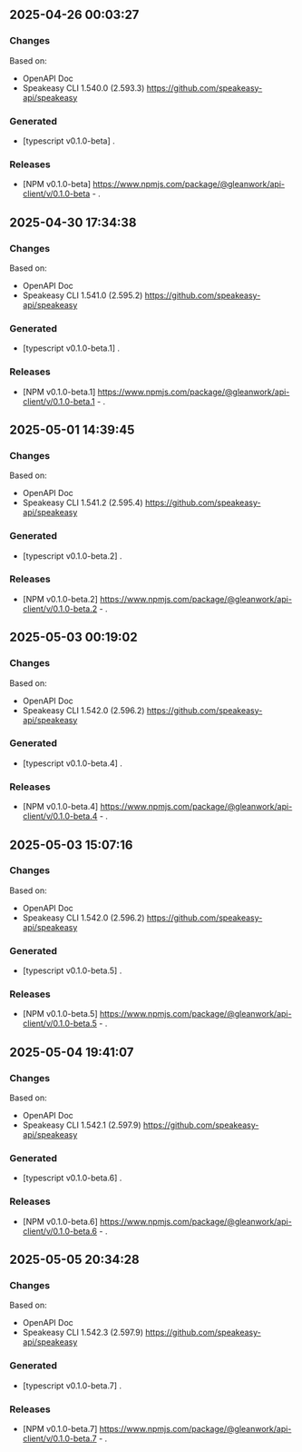 

## 2025-04-26 00:03:27
### Changes
Based on:
- OpenAPI Doc  
- Speakeasy CLI 1.540.0 (2.593.3) https://github.com/speakeasy-api/speakeasy
### Generated
- [typescript v0.1.0-beta] .
### Releases
- [NPM v0.1.0-beta] https://www.npmjs.com/package/@gleanwork/api-client/v/0.1.0-beta - .

## 2025-04-30 17:34:38
### Changes
Based on:
- OpenAPI Doc  
- Speakeasy CLI 1.541.0 (2.595.2) https://github.com/speakeasy-api/speakeasy
### Generated
- [typescript v0.1.0-beta.1] .
### Releases
- [NPM v0.1.0-beta.1] https://www.npmjs.com/package/@gleanwork/api-client/v/0.1.0-beta.1 - .

## 2025-05-01 14:39:45
### Changes
Based on:
- OpenAPI Doc  
- Speakeasy CLI 1.541.2 (2.595.4) https://github.com/speakeasy-api/speakeasy
### Generated
- [typescript v0.1.0-beta.2] .
### Releases
- [NPM v0.1.0-beta.2] https://www.npmjs.com/package/@gleanwork/api-client/v/0.1.0-beta.2 - .

## 2025-05-03 00:19:02
### Changes
Based on:
- OpenAPI Doc  
- Speakeasy CLI 1.542.0 (2.596.2) https://github.com/speakeasy-api/speakeasy
### Generated
- [typescript v0.1.0-beta.4] .
### Releases
- [NPM v0.1.0-beta.4] https://www.npmjs.com/package/@gleanwork/api-client/v/0.1.0-beta.4 - .

## 2025-05-03 15:07:16
### Changes
Based on:
- OpenAPI Doc  
- Speakeasy CLI 1.542.0 (2.596.2) https://github.com/speakeasy-api/speakeasy
### Generated
- [typescript v0.1.0-beta.5] .
### Releases
- [NPM v0.1.0-beta.5] https://www.npmjs.com/package/@gleanwork/api-client/v/0.1.0-beta.5 - .

## 2025-05-04 19:41:07
### Changes
Based on:
- OpenAPI Doc  
- Speakeasy CLI 1.542.1 (2.597.9) https://github.com/speakeasy-api/speakeasy
### Generated
- [typescript v0.1.0-beta.6] .
### Releases
- [NPM v0.1.0-beta.6] https://www.npmjs.com/package/@gleanwork/api-client/v/0.1.0-beta.6 - .

## 2025-05-05 20:34:28
### Changes
Based on:
- OpenAPI Doc  
- Speakeasy CLI 1.542.3 (2.597.9) https://github.com/speakeasy-api/speakeasy
### Generated
- [typescript v0.1.0-beta.7] .
### Releases
- [NPM v0.1.0-beta.7] https://www.npmjs.com/package/@gleanwork/api-client/v/0.1.0-beta.7 - .